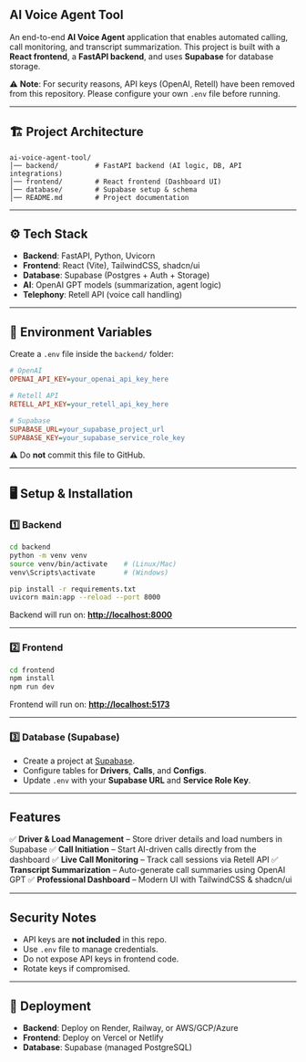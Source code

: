 
## AI Voice Agent Tool

An end-to-end **AI Voice Agent** application that enables automated calling, call monitoring, and transcript summarization.
This project is built with a **React frontend**, a **FastAPI backend**, and uses **Supabase** for database storage.

⚠️ **Note**: For security reasons, API keys (OpenAI, Retell) have been removed from this repository. Please configure your own `.env` file before running.

---

## 🏗️ Project Architecture

```
ai-voice-agent-tool/
│── backend/         # FastAPI backend (AI logic, DB, API integrations)
│── frontend/        # React frontend (Dashboard UI)
│── database/        # Supabase setup & schema
│── README.md        # Project documentation
```

---

## ⚙️ Tech Stack

* **Backend**: FastAPI, Python, Uvicorn
* **Frontend**: React (Vite), TailwindCSS, shadcn/ui
* **Database**: Supabase (Postgres + Auth + Storage)
* **AI**: OpenAI GPT models (summarization, agent logic)
* **Telephony**: Retell API (voice call handling)

---

## 🔑 Environment Variables

Create a `.env` file inside the `backend/` folder:

```ini
# OpenAI
OPENAI_API_KEY=your_openai_api_key_here

# Retell API
RETELL_API_KEY=your_retell_api_key_here

# Supabase
SUPABASE_URL=your_supabase_project_url
SUPABASE_KEY=your_supabase_service_role_key
```

⚠️ Do **not** commit this file to GitHub.

---

## 🖥️ Setup & Installation

### 1️⃣ Backend

```bash
cd backend
python -m venv venv
source venv/bin/activate    # (Linux/Mac)
venv\Scripts\activate       # (Windows)

pip install -r requirements.txt
uvicorn main:app --reload --port 8000
```

Backend will run on: **[http://localhost:8000](http://localhost:8000)**

---

### 2️⃣ Frontend

```bash
cd frontend
npm install
npm run dev
```

Frontend will run on: **[http://localhost:5173](http://localhost:5173)**

---

### 3️⃣ Database (Supabase)

* Create a project at [Supabase](https://supabase.com).
* Configure tables for **Drivers**, **Calls**, and **Configs**.
* Update `.env` with your **Supabase URL** and **Service Role Key**.

---

## Features

✅ **Driver & Load Management** – Store driver details and load numbers in Supabase
✅ **Call Initiation** – Start AI-driven calls directly from the dashboard
✅ **Live Call Monitoring** – Track call sessions via Retell API
✅ **Transcript Summarization** – Auto-generate call summaries using OpenAI GPT
✅ **Professional Dashboard** – Modern UI with TailwindCSS & shadcn/ui

---

## Security Notes

* API keys are **not included** in this repo.
* Use `.env` file to manage credentials.
* Do not expose API keys in frontend code.
* Rotate keys if compromised.

---

## 🚀 Deployment

* **Backend**: Deploy on Render, Railway, or AWS/GCP/Azure
* **Frontend**: Deploy on Vercel or Netlify
* **Database**: Supabase (managed PostgreSQL)
